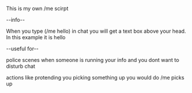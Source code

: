 This is my own /me scirpt

--info--

When you type (/me  hello) in chat you will get a text box
above your head.
In this example it is hello

--useful for--

police scenes when someone is running your info and you dont want to disturb chat

actions like protending you picking something up you
would do /me picks up
